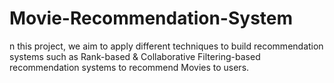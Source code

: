 # Movie-Recommendation-System
n this project, we aim to apply different techniques to build recommendation systems such as Rank-based &amp; Collaborative Filtering-based recommendation systems to recommend Movies to users.
